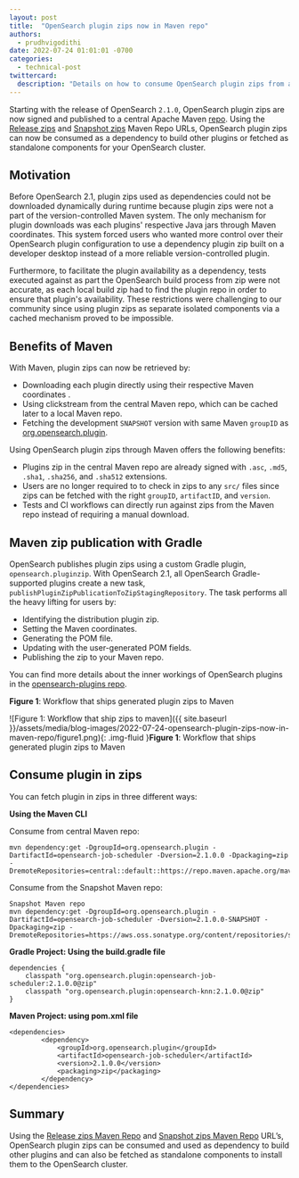 ```yaml
---
layout: post
title:  "OpenSearch plugin zips now in Maven repo"
authors: 
  - prudhvigodithi
date: 2022-07-24 01:01:01 -0700
categories: 
  - technical-post
twittercard:
  description: "Details on how to consume OpenSearch plugin zips from a Maven repo and the process involved in shipping them to a Maven repo."
---
```


Starting with the release of OpenSearch `2.1.0`, OpenSearch plugin zips are now signed and published to a central Apache Maven [repo](https://repo1.maven.org/maven2/org/opensearch/plugin/).  Using the [Release zips](https://repo1.maven.org/maven2/org/opensearch/plugin/) and [Snapshot zips](https://aws.oss.sonatype.org/content/repositories/snapshots/org/opensearch/plugin/) Maven Repo URLs, OpenSearch plugin zips can now be consumed  as a dependency to build other plugins or fetched as standalone components for your OpenSearch cluster. 

## Motivation 

Before OpenSearch 2.1, plugin zips used as dependencies could not be downloaded dynamically during runtime because plugin zips were not a part of the version-controlled Maven system. The only mechanism for plugin downloads was each plugins' respective Java jars through Maven coordinates. This system forced users who wanted more control over their OpenSearch plugin configuration to use a dependency plugin zip built on a developer desktop instead of a more reliable version-controlled plugin. 

Furthermore, to facilitate the plugin availability as a dependency, tests executed against as part the OpenSearch build process from zip were not accurate, as each local build zip had to find the plugin repo in order to ensure that plugin's availability. These restrictions were challenging to our community since using plugin zips as separate isolated components via a cached mechanism proved to be impossible. 

## Benefits of Maven

With Maven, plugin zips can now be retrieved by:

- Downloading each plugin directly using their respective Maven coordinates .
- Using clickstream from the central Maven repo, which can be cached later to a local Maven repo.
- Fetching the development `SNAPSHOT` version with same Maven `groupID` as [org.opensearch.plugin](https://aws.oss.sonatype.org/content/repositories/snapshots/org/opensearch/plugin/).

Using OpenSearch plugin zips through Maven offers the following benefits:

- Plugins zip in the central Maven repo are already signed with `.asc`, `.md5`, `.sha1`, `.sha256`, and `.sha512` extensions.
- Users are no longer required to to check in zips to any `src/` files since zips can be fetched with the right `groupID`, `artifactID`, and `version`.
- Tests and CI workflows can directly run against zips from the Maven repo instead of requiring a manual download. 

## Maven zip publication with Gradle

OpenSearch publishes plugin zips using a custom Gradle plugin, `opensearch.pluginzip`. With OpenSearch 2.1, all OpenSearch Gradle-supported plugins create a new task, `publishPluginZipPublicationToZipStagingRepository`. The task performs all the heavy lifting for users by:

- Identifying the distribution plugin zip.
- Setting the Maven coordinates.
- Generating the POM file.
- Updating with the user-generated POM fields.
- Publishing the zip to your Maven repo.

You can find more details about the inner workings of OpenSearch plugins in the [opensearch-plugins repo](https://github.com/opensearch-project/opensearch-plugins/blob/main/BUILDING.md#opensearchpluginzip).

**Figure 1**: Workflow that ships generated plugin zips to Maven

![Figure 1: Workflow that ship zips to maven]({{ site.baseurl }}/assets/media/blog-images/2022-07-24-opensearch-plugin-zips-now-in-maven-repo/figure1.png){: .img-fluid }**Figure 1**: Workflow that ships generated plugin zips to Maven

## Consume plugin in zips

You can fetch plugin in zips in three different ways:

**Using the Maven CLI**

Consume from central Maven repo:

```
mvn dependency:get -DgroupId=org.opensearch.plugin -DartifactId=opensearch-job-scheduler -Dversion=2.1.0.0 -Dpackaging=zip -DremoteRepositories=central::default::https://repo.maven.apache.org/maven2,myrepo::::http://myrepo.com/maven2
```

Consume from the Snapshot Maven repo:

```
Snapshot Maven repo
mvn dependency:get -DgroupId=org.opensearch.plugin -DartifactId=opensearch-job-scheduler -Dversion=2.1.0.0-SNAPSHOT -Dpackaging=zip -DremoteRepositories=https://aws.oss.sonatype.org/content/repositories/snapshots/
```

**Gradle Project: Using the build.gradle file**

```
dependencies {
    classpath "org.opensearch.plugin:opensearch-job-scheduler:2.1.0.0@zip"
    classpath "org.opensearch.plugin:opensearch-knn:2.1.0.0@zip"
}
```

**Maven Project: using pom.xml file**

```
<dependencies>
        <dependency>
            <groupId>org.opensearch.plugin</groupId>
            <artifactId>opensearch-job-scheduler</artifactId>
            <version>2.1.0.0</version>
            <packaging>zip</packaging>
        </dependency>
</dependencies>
```



## Summary

Using the [Release zips Maven Repo](https://repo1.maven.org/maven2/org/opensearch/plugin/) and [Snapshot zips Maven Repo](https://aws.oss.sonatype.org/content/repositories/snapshots/org/opensearch/plugin/) URL’s, OpenSearch plugin zips can be consumed and used as dependency to build other plugins and can also be fetched as standalone components to install them to the OpenSearch cluster.

